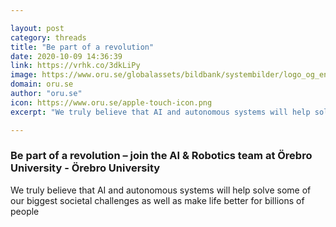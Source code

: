 ```yaml
---

layout: post
category: threads
title: "Be part of a revolution"
date: 2020-10-09 14:36:39
link: https://vrhk.co/3dkLiPy
image: https://www.oru.se/globalassets/bildbank/systembilder/logo_og_eng.png
domain: oru.se
author: "oru.se"
icon: https://www.oru.se/apple-touch-icon.png
excerpt: "We truly believe that AI and autonomous systems will help solve some of our biggest societal challenges as well as make life better for billions of people"

---
```


### Be part of a revolution – join the AI &amp; Robotics team at Örebro University - Örebro University

We truly believe that AI and autonomous systems will help solve some of our biggest societal challenges as well as make life better for billions of people